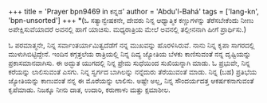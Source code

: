 +++
title = 'Prayer bpn9469 in ಕನ್ನಡ'
author = 'Abdu'l-Bahá'
tags = ['lang-kn', 'bpn-unsorted']
+++
*(ಓ ಸತ್ಯಾನ್ವೇಷಕನೇ, ದೇವರು ನಿನ್ನ ಆಧ್ಯಾತ್ಮಿಕ ಕಣ್ಣುಗಳನ್ನು ತೆರೆಸಬೇಕೆಂದು ನೀಣು ಅಪೇಕ್ಷಿಸುವೆಯಾದರೆ ಅವನಲ್ಲಿ ಹಾಗೆ ಯಾಚಿಸು.  ಮಧ್ಯರಾತ್ರಿಯ ಮೇಲೆ ಅವನಲ್ಲಿ ತಲ್ಲೀನನಾಗಿ ಹೀಗೆ ಪ್ರಾರ್ಥಿಸು.)

ಓ ಪರಮಾತ್ಮನೇ, ನಿನ್ನ ಸರ್ವಾಂತರ್ಯಾಮಿತ್ವದೆಡೆಗೆ ನನ್ನ ಮುಖವನ್ನು ಹೊರಳಿಸಿರುವೆ.  ನಾನು ನಿನ್ನ ಕೃಪಾ ಸಾಗರದಲ್ಲಿ ಮುಳುಗಿಬಿಟ್ಟಿದ್ದೇನೆ. ಇಂದಿನ ಕಗ್ಗತ್ತಲೆಯ ರಾತ್ರಿಯಲ್ಲಿ ನಿನ್ನ ದಿವ್ಯ ಜ್ಯೋತಿಯ ಬೆಳಕು ಕಾಣಿಸುವಂತೆ ನನ್ನ ದೃಷ್ಟಿಯನ್ನು ಪ್ರಕಾಸಮಾನವಾಗಿಸು.  ಈ ಅದ್ಭುತ ಯುಗದಲ್ಲಿ ನಿನ್ನ ಪ್ರೇಮ ಸುಧೆಯಿಂದ ಸುಖಿಯನ್ನಾಗಿ ಮಾಡು.  ಓ ಪ್ರಭುವೇ, ನಿನ್ನ ಕರೆಯನ್ನು ಲಾಲಿಸುವಂತೆ ಎಸಗು.  ನಿನ್ನ ಸ್ವರ್ಗದ ಬಾಗಿಲನ್ನು ನನ್ನೆದುರು ತೆರೆಯುವಂತೆ ಮಾಡು.  ನಿನ್ನ (ಬಹ) ಪ್ರತಿಭೆಯ ಜ್ಯೋತಿಯನ್ನು ಕಾಣುವಂತೆ ನನ್ನ ಈ ಮೊರೆಯನ್ನು ಲಾಲಿಸು.  ಅಷ್ಟೇ ಅಲ್ಲ, ನಿನ್ನ ಸೌಂದರ್ಯದತ್ತ ಆಕರ್ಷಕನಾಗುವಂತೆ ಕೃಪೆಮಾಡು.   ನಿಜಕ್ಕೂ ನೀನು ದಾತ, ಉದಾರಿ, ಕರುಣಾಳು ಮತ್ತು ಕ್ಷಮಾಶೀಲ.
